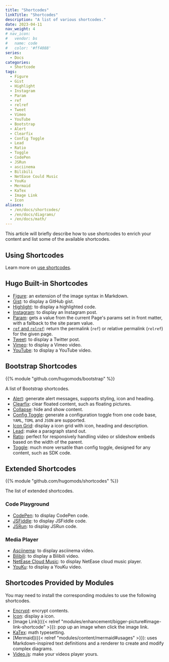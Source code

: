 ```yaml
---
title: "Shortcodes"
linkTitle: "Shortcodes"
description: "A list of various shortcodes."
date: 2023-04-11
nav_weight: 4
# nav_icon:
#   vendor: bs
#   name: code
#   color: '#ff4088'
series:
  - Docs
categories:
  - Shortcode
tags:
  - Figure
  - Gist
  - Highlight
  - Instagram
  - Param
  - ref
  - relref
  - Tweet
  - Vimeo
  - YouTube
  - Bootstrap
  - Alert
  - Clearfix
  - Config Toggle
  - Lead
  - Ratio
  - Toggle
  - CodePen
  - JSRun
  - asciinema
  - Bilibili
  - NetEase Could Music
  - YouKu
  - Mermaid
  - KaTex
  - Image Link
  - Icon
aliases:
  - /en/docs/shortcodes/
  - /en/docs/diagrams/
  - /en/docs/math/
---
```


This article will briefly describe how to use shortcodes to enrich your content and list some of the available shortcodes.

## Using Shortcodes

Learn more on [use shortcodes](https://gohugo.io/content-management/shortcodes/#use-shortcodes).

## Hugo Built-in Shortcodes

- [Figure](https://gohugo.io/content-management/shortcodes/#figure): an extension of the image syntax in Markdown.
- [Gist](https://gohugo.io/content-management/shortcodes/#gist): to display a GitHub gist.
- [Highlight](https://gohugo.io/content-management/shortcodes/#highlight): to display a highlighted code.
- [Instagram](https://gohugo.io/content-management/shortcodes/#instagram): to display an Instagram post.
- [Param](https://gohugo.io/content-management/shortcodes/#param): gets a value from the current Page's params set in front matter, with a fallback to the site param value.
- [`ref` and `relref`](https://gohugo.io/content-management/shortcodes/#ref-and-relref): return the permalink (`ref`) or relative permalink (`relref`) for the given page.
- [Tweet](https://gohugo.io/content-management/shortcodes/#tweet): to display a Twitter post.
- [Vimeo](https://gohugo.io/content-management/shortcodes/#vimeo): to display a Vimeo video.
- [YouTube](https://gohugo.io/content-management/shortcodes/#youtube): to display a YouTube video.

## Bootstrap Shortcodes

{{% module "github.com/hugomods/bootstrap" %}}

A list of Bootstrap shortcodes.

* [Alert](https://hugomods.com/en/bootstrap/alert/): generate alert messages, supports styling, icon and heading.
* [Clearfix](https://hugomods.com/en/bootstrap/clearfix/): clear floated content, such as floating pictures.
* [Collapse](https://hugomods.com/en/bootstrap/collapse/): hide and show content.
* [Config Toggle](https://hugomods.com/en/bootstrap/config-toggle/): generate a configuration toggle from one code base, `YAML`, `TOML` and `JSON` are supported.
* [Icon Grid](https://hugomods.com/en/bootstrap/icon-grid/): display a icon grid with icon, heading and description.
* [Lead](https://hugomods.com/en/bootstrap/lead/): make a paragraph stand out.
* [Ratio](https://hugomods.com/en/bootstrap/ratio/): perfect for responsively handling video or slideshow embeds based on the width of the parent.
* [Toggle](https://hugomods.com/en/bootstrap/toggle/): much more versatile than config toggle, designed for any content, such as SDK code.

## Extended Shortcodes

{{% module "github.com/hugomods/shortcodes" %}}

The list of extended shortcodes.

### Code Playground

- [CodePen](https://hugomods.com/en/docs/shortcodes/codepen/): to display CodePen code.
- [JSFiddle](https://hugomods.com/en/docs/shortcodes/jsfiddle/): to display JSFiddle code.
- [JSRun](https://hugomods.com/en/docs/shortcodes/jsrun/): to display JSRun code.

### Media Player

- [Asciinema](https://hugomods.com/en/docs/shortcodes/asciinema/): to display asciinema video.
- [Bilibili](https://hugomods.com/en/docs/shortcodes/bilibili/): to display a Bilibili video.
- [NetEase Cloud Music](https://hugomods.com/en/docs/shortcodes/netease-cloud-music/): to display NetEase cloud music player.
- [YouKu](https://hugomods.com/en/docs/shortcodes/youku/): to display a YouKu video.

## Shortcodes Provided by Modules

You may need to install the corresponding modules to use the following shortcodes.

- [Encrypt](https://hugomods.com/en/docs/content/encrypt/): encrypt contents.
- [Icon](https://hugomods.com/en/docs/icons/#use-icons-via-shortcode): display a icon.
- [Image Link]({{< relref "modules/enhancement/bigger-picture#image-link-shortcode" >}}): pop up an image when click the image link.
- [KaTex](https://hugomods.com/en/docs/content/katex#usage): math typesetting.
- [Mermaid]({{< relref "modules/content/mermaid#usages" >}}): uses Markdown-inspired text definitions and a renderer to create and modify complex diagrams.
- [Video.js](https://hugomods.com/en/docs/media/video-js/): make your videos player yours.
